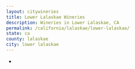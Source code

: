 ```yaml
---
layout: citywineries
title: Lower Lalaskae Wineries
description: Wineries in Lower Lalaskae, CA
permalink: /california/lalaskae/lower-lalaskae/
state: ca
county: lalaskae
city: lower lalaskae
---
```

-
